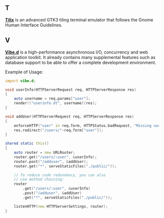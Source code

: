 ## T

[**Tilix**](https://gnunn1.github.io/tilix-web/) is an advanced GTK3 tiling terminal emulator that follows the Gnome Human Interface Guidelines.

## V

[**Vibe.d**](http://vibed.org/) is a high-performance asynchronous I/O, concurrency and web application toolkit. It already contains many supplemental features such as database support to be able to offer a complete development environment.

Example of Usage:
```D
import vibe.d;

void userInfo(HTTPServerRequest req, HTTPServerResponse res)
{
	auto username = req.params["user"];
	render!("userinfo.dt", username)(res);
}

void addUser(HTTPServerRequest req, HTTPServerResponse res)
{
	enforceHTTP("user" in req.form, HTTPStatus.badRequest, "Missing user field.");
	res.redirect("/users/"~req.form["user"]);
}

shared static this()
{
	auto router = new URLRouter;
	router.get("/users/:user", &userInfo);
	router.post("/adduser", &addUser);
	router.get("*", serveStaticFiles("./public/"));

	// To reduce code redundancy, you can also
	// use method chaining:
	router
		.get("/users/:user", &userInfo)
		.post("/adduser", &addUser)
		.get("*", serveStaticFiles("./public/"));

	listenHTTP(new HTTPServerSettings, router);
}
```
